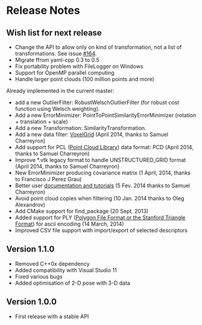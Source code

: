 # Release Notes

## Wish list for next release

 * Change the API to allow only on kind of transformation, not a list of transformations. See issue [#164](https://github.com/anybotics/libpointmatcher/issues/164).
 * Migrate ffrom yaml-cpp 0.3 to 0.5
 * Fix portability problem with FileLogger on Windows
 * Support for OpenMP parallel computing
 * Handle larger point clouds (100 million points and more)

Already implemented in the current master:

 * add a new OutlierFilter: RobustWelschOutlierFilter (for robust cost function using Welsch weighting).
 * Add a new ErrorMinimizer: PointToPointSimilarityErrorMinimizer (rotation + translation + scale)
 * Add a new Transformation: SimilarityTransformation.
 * Add a new data filter: [VoxelGrid](https://github.com/anybotics/libpointmatcher/blob/master/doc/Datafilters.md#voxel-grid-filter-) (April 2014, thanks to Samuel Charreyron)
 * Add support for PCL ([Point Cloud Library](http://pointclouds.org/)) data format: PCD (April 2014, thanks to Samuel Charreyron)
 * Improve *.vtk legacy format to handle UNSTRUCTURED_GRID format (April 2014, thanks to Samuel Charreyron)
 * New ErrorMinimizer producing covariance matrix (1 April, 2014, thanks to Francisco J Perez Grau)
 * Better user [documentation and tutorials](https://github.com/anybotics/libpointmatcher/blob/master/doc/index.md) (5 Fev. 2014 thanks to Samuel Charreyron)
 * Avoid point cloud copies when filtering (10 Jan. 2014 thanks to Oleg Alexandrov)
 * Add CMake support for find_package (20 Sept. 2013)
 * Added support for PLY ([Polygon File Format or the Stanford Triangle Format](http://en.wikipedia.org/wiki/PLY_(file_format))) for ascii encoding (14 March, 2014)
 * Improved CSV file support with import/export of selected descriptors


Version 1.1.0
--------------

 * Removed C++0x dependency
 * Added compatibility with Visual Studio 11
 * Fixed various bugs
 * Added optimisation of 2-D pose with 3-D data

Version 1.0.0
-------------

 * First release with a stable API
